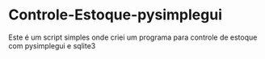 # Controle-Estoque-pysimplegui
Este é um script simples onde criei um programa para controle de estoque com pysimplegui e sqlite3
